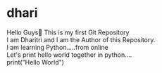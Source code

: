 # dhari
Hello Guys👋 
This is my first Git Repository
<br>
I am Dharitri and I am the Author of this Repository.
<br>
I am learning Python.....from online
<br>
Let's print hello world together in python....
<br>
print("Hello World")
